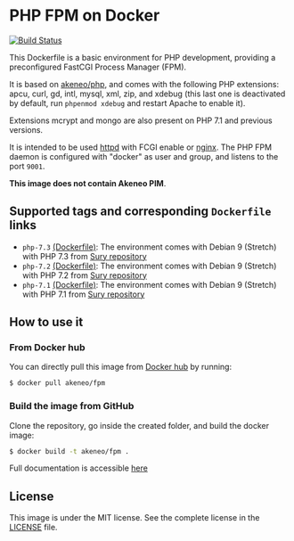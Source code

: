 # PHP FPM on Docker

[![Build Status](https://travis-ci.org/akeneo/Dockerfiles.svg)](https://travis-ci.org/akeneo/Dockerfiles)

This Dockerfile is a basic environment for PHP development, providing a preconfigured FastCGI Process Manager (FPM).

It is based on [akeneo/php](https://hub.docker.com/r/akeneo/php), and comes with the following PHP extensions: apcu, curl, gd, intl, mysql, xml, zip, and xdebug (this last one is deactivated by default, run `phpenmod xdebug` and restart Apache to enable it).

Extensions mcrypt and mongo are also present on PHP 7.1 and previous versions.

It is intended to be used [httpd](https://hub.docker.com/_/httpd) with FCGI enable or [nginx](https://hub.docker.com/_/nginx). The PHP FPM daemon is configured with "docker" as user and group, and listens to the port `9001`.

**This image does not contain Akeneo PIM**.

## Supported tags and corresponding `Dockerfile` links

- `php-7.3` [(Dockerfile)](https://github.com/akeneo/Dockerfiles/blob/master/fpm/7.3/Dockerfile): The environment comes with Debian 9 (Stretch) with PHP 7.3 from [Sury repository](https://deb.sury.org/)
- `php-7.2` [(Dockerfile)](https://github.com/akeneo/Dockerfiles/blob/master/fpm/7.2/Dockerfile): The environment comes with Debian 9 (Stretch) with PHP 7.2 from [Sury repository](https://deb.sury.org/)
- `php-7.1` [(Dockerfile)](https://github.com/akeneo/Dockerfiles/blob/master/fpm/7.1/Dockerfile): The environment comes with Debian 9 (Stretch) with PHP 7.1 from [Sury repository](https://deb.sury.org/)

## How to use it

### From Docker hub

You can directly pull this image from [Docker hub](https://hub.docker.com/r/akeneo/apache-php/) by running:

```bash
$ docker pull akeneo/fpm
```

### Build the image from GitHub

Clone the repository, go inside the created folder, and build the docker image:

```bash
$ docker build -t akeneo/fpm .
```

Full documentation is accessible [here](https://github.com/akeneo/Dockerfiles#how-to-use-these-images)

## License

This image is under the MIT license. See the complete license in the [LICENSE](https://github.com/akeneo/Dockerfiles/blob/master/LICENSE) file.

